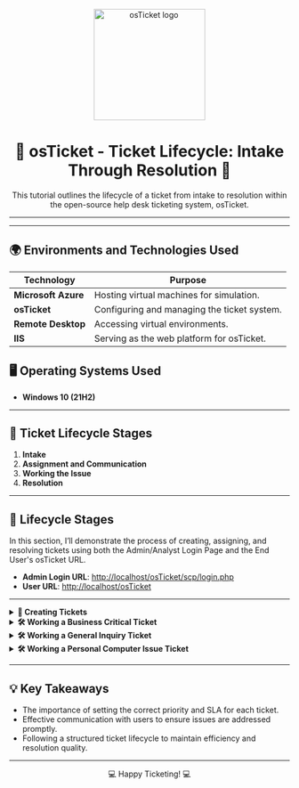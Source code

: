 <p align="center">
  <img src="https://i.imgur.com/Clzj7Xs.png" alt="osTicket logo" width="200"/>
</p>

<h1 align="center">🎫 osTicket - Ticket Lifecycle: Intake Through Resolution 🎫</h1>
<p align="center">
  This tutorial outlines the lifecycle of a ticket from intake to resolution within the open-source help desk ticketing system, osTicket.
</p>

---

<!--<h2 align="center">📽️ Video Demonstration 📽️</h2>

<p align="center">
  ▶️ <a href="https://www.youtube.com">Watch on YouTube: How to create, work, and resolve tickets within osTicket</a> ◀️
</p>-->

---

<h2>🌍 Environments and Technologies Used</h2>

| **Technology**        | **Purpose**                                   |
|------------------------|-----------------------------------------------|
| **Microsoft Azure**    | Hosting virtual machines for simulation.     |
| **osTicket**           | Configuring and managing the ticket system.  |
| **Remote Desktop**     | Accessing virtual environments.              |
| **IIS**                | Serving as the web platform for osTicket.    |

<h2>🖥️ Operating Systems Used</h2>

- **Windows 10 (21H2)**

---

<h2>🔄 Ticket Lifecycle Stages</h2>

1. **Intake**  
2. **Assignment and Communication**  
3. **Working the Issue**  
4. **Resolution**  

---

<h2>📝 Lifecycle Stages</h2>

In this section, I’ll demonstrate the process of creating, assigning, and resolving tickets using both the Admin/Analyst Login Page and the End User's osTicket URL.

- **Admin Login URL**: [http://localhost/osTicket/scp/login.php](http://localhost/osTicket/scp/login.php)  
- **User URL**: [http://localhost/osTicket](http://localhost/osTicket)  

---

<details>
  <summary><strong>📝 Creating Tickets</strong></summary>
  <ol>
    <li>
      Navigate to the Support Center URL: <a href="http://localhost/osTicket" target="_blank">http://localhost/osTicket</a>, and click <code>Open a New Ticket</code>.  
      <img src="https://github.com/user-attachments/assets/772ba996-bc85-46b9-b448-4c561cc27947" alt="Open New Ticket Screenshot" width="80%">
    </li>
    <li>
      Create three tickets by filling in the user's information, describing the issue, and selecting the appropriate help topic.  
      <img src="https://github.com/user-attachments/assets/37993a64-3d9e-4df0-8dca-6e7e863de04a" alt="Ticket Creation" width="80%">
    </li>
    <li>Click <code>Create Ticket</code> to finalize each submission.</li>
  </ol>
</details>

<details>
  <summary><strong>🛠️ Working a Business Critical Ticket</strong></summary>
  <ol>
    <li>
      Log in as Help Desk agent <strong>Jane</strong>.  
      <img src="https://github.com/user-attachments/assets/e91108a1-ab6c-4682-930e-1db51f8b27c7" alt="Agent Jane Login" width="80%">
    </li>
    <li>
      View all tickets and begin with the oldest. Review its details, such as <code>Priority</code>, <code>Department</code>, <code>SLA</code>, and <code>Assigned To</code>.  
      <img src="https://github.com/user-attachments/assets/0556fd27-0301-4d25-b01e-1f1d0e4601ac" alt="Ticket Details" width="80%">
    </li>
    <li>
      Set the priority to <code>Emergency</code>, update the SLA, and assign it to the appropriate team.  
      <img src="https://github.com/user-attachments/assets/35abe897-6751-49ff-92a5-cb7c538fd068" alt="Update SLA" width="80%">
    </li>
    <li>
      Work on the ticket as <strong>John</strong>, update the status, communicate with the user, and close the ticket.  
      <img src="https://github.com/user-attachments/assets/93b72fc2-b99b-4b70-8694-14f54105839e" alt="Communicate with User" width="80%">
    </li>
  </ol>
</details>

<details>
  <summary><strong>🛠️ Working a General Inquiry Ticket</strong></summary>
  <ol>
    <li>
      Log in as Help Desk agent <strong>Jane</strong>, review the ticket, and determine the SLA based on urgency.  
      <img src="https://github.com/user-attachments/assets/d5d723de-b9c4-4eec-8cd7-6e785aa05707" alt="General Inquiry Ticket" width="80%">
    </li>
    <li>Assign the ticket to yourself, post replies, and resolve the issue.</li>
  </ol>
</details>

<details>
  <summary><strong>🛠️ Working a Personal Computer Issue Ticket</strong></summary>
  <ol>
    <li>
      Prioritize the ticket based on urgency and set the SLA.  
      <img src="https://github.com/user-attachments/assets/f2af6526-9d23-4337-b324-241fb3d254bd" alt="Update SLA" width="80%">
    </li>
    <li>Assign the ticket to yourself, post updates, and close the ticket after resolution.</li>
  </ol>
</details>

---

<h2>💡 Key Takeaways</h2>

- The importance of setting the correct priority and SLA for each ticket.  
- Effective communication with users to ensure issues are addressed promptly.  
- Following a structured ticket lifecycle to maintain efficiency and resolution quality.

---

<p align="center">💻 Happy Ticketing! 💻</p>
